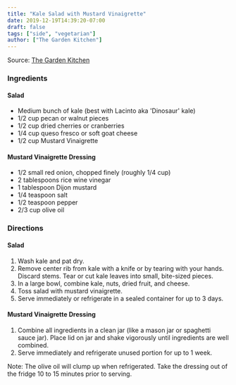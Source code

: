 ```yaml
---
title: "Kale Salad with Mustard Vinaigrette"
date: 2019-12-19T14:39:20-07:00
draft: false
tags: ["side", "vegetarian"]
author: ["The Garden Kitchen"]
---
```


Source: [The Garden Kitchen](http://www.thegardenkitchen.org)

### Ingredients
#### Salad
- Medium bunch of kale (best with Lacinto aka 'Dinosaur' kale)
- 1/2 cup pecan or walnut pieces
- 1/2 cup dried cherries or cranberries
- 1/4 cup queso fresco or soft goat cheese
- 1/2 cup Mustard Vinaigrette

#### Mustard Vinaigrette Dressing
- 1/2 small red onion, chopped finely (roughly 1/4 cup)
- 2 tablespoons rice wine vinegar
- 1 tablespoon Dijon mustard
- 1/4 teaspoon salt
- 1/2 teaspoon pepper
- 2/3 cup olive oil

### Directions
#### Salad
1. Wash kale and pat dry. 
2. Remove center rib from kale with a knife or by tearing with your hands. Discard stems. Tear or cut kale leaves into small, bite-sized pieces. 
3. In a large bowl, combine kale, nuts, dried fruit, and cheese.
4. Toss salad with mustard vinaigrette. 
5. Serve immediately or refrigerate in a sealed container for up to 3 days. 

#### Mustard Vinaigrette Dressing
1. Combine all ingredients in a clean jar (like a mason jar or spaghetti sauce jar). Place lid on jar and shake vigorously until ingredients are well combined.
2. Serve immediately and refrigerate unused portion for up to 1 week. 

Note: The olive oil will clump up when refrigerated. Take the dressing out of the fridge 10 to 15 minutes prior to serving.